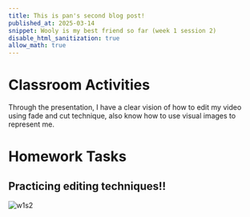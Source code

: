 ```yaml
---
title: This is pan's second blog post!
published_at: 2025-03-14
snippet: Wooly is my best friend so far (week 1 session 2)
disable_html_sanitization: true
allow_math: true
---
```


# Classroom Activities
Through the presentation, I have a clear vision of how to edit my video using fade and cut technique, also know how to use visual images to represent me.

# Homework Tasks

## Practicing editing techniques!!

![w1s2](classroomactivities/week1ses2.png)